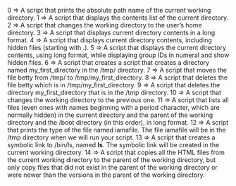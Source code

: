 0 => A script that prints the absolute path name of the current working directory.
1 => A script that displays the contents list of the current directory.
2 => A script that changes the working directory to the user’s home directory.
3 => A script that displays current directory contents in a long format.
4 => A script that displays current directory contents, including hidden files (starting with .).
5 => A script that displays the current directory contents, using long format, while displaying group IDs in numeral and show hidden files.
6 => A script that creates a script that creates a directory named my_first_directory in the /tmp/ directory.
7 => A script that moves the file betty from /tmp/ to /tmp/my_first_directory.
8 => A script that deletes the file betty which is in /tmp/my_first_directory.
9 => A script that deletes the directory my_first_directory that is in the /tmp directory.
10 => A script that changes the working directory to the previous one.
11 => A script that lists all files (even ones with names beginning with a period character, which are normally hidden) in the current directory and the parent of the working directory and the /boot directory (in this order), in long format.
12 => A script that prints the type of the file named iamafile. The file iamafile will be in the /tmp directory when we will run your script.
13 => A script that creates a symbolic link to /bin/ls, named __ls__. The symbolic link will be created in the current working directory.
14 =>  A script that copies all the HTML files from the current working directory to the parent of the working directory, but only copy files that did not exist in the parent of the working directory or were newer than the versions in the parent of the working directory.
